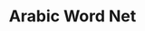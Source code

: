 ---
title: "Arabic Word Net"

categories: ['']

tags: ['Arabic', 'Word', 'Net']

arwords: 'شبكة الكلمات العربية'

arexps: []

enwords: ['Arabic Word Net']

enexps: []

arlexicons: 'ش'

enlexicons: 'A'

authors: ['Ruqayya Roshdy']

translators: ['']

citations: 'مقدمة في حوسبة اللغة العربية'

sources: 'مركز الملك عبدالله بن عبدالعزيز الدولي لخدمة اللغة العربية'

slug: ""
---